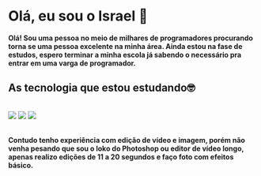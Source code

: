 # Olá, eu sou o Israel 👋

**Olá! Sou uma pessoa no meio de milhares de programadores procurando torna se uma pessoa excelente na minha área. Ainda estou na fase de estudos, espero terminar a minha escola já sabendo o necessário pra entrar em uma varga de programador.**

## As tecnologia que estou estudando🤓

<div><br>
    <img aling="center" src="https://img.shields.io/badge/HTML-239120?style=for-the-badge&logo=html5&logoColor=white">
    <img aling="center" src="https://img.shields.io/badge/CSS3-1572B6?style=for-the-badge&logo=css3&logoColor=white">
    <img aling="center" src="https://img.shields.io/badge/JavaScript-F7DF1E?style=for-the-badge&logo=javascript&logoColor=black">
</div>

<br>

**Contudo tenho experiência com edição de vídeo e imagem, porém não venha pesando que sou o loko do Photoshop ou editor de vídeo longo, apenas realizo edições de 11 a 20 segundos e faço foto com efeitos básico.**
